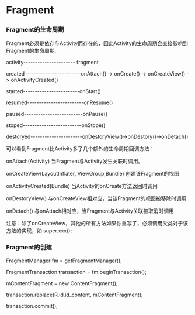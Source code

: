 # Fragment



### Fragment的生命周期
Fragment必须是依存与Activity而存在的，因此Activity的生命周期会直接影响到Fragment的生命周期.

activity---------------------- fragment

created------------------------onAttach() -> onCreate() -> onCreateView() -> onActivityCreated()
															
started------------------------onStart()

resumed------------------------onResume()

paused-------------------------onPause()

stoped-------------------------onStope()

destoryed----------------------onDestoryView()->onDestory()->onDetach()

可以看到Fragment比Activity多了几个额外的生命周期回调方法：

onAttach(Activity)
当Fragment与Activity发生关联时调用。

onCreateView(LayoutInflater, ViewGroup,Bundle)
创建该Fragment的视图

onActivityCreated(Bundle)
当Activity的onCreate方法返回时调用

onDestoryView()
与onCreateView相对应，当该Fragment的视图被移除时调用

onDetach()
与onAttach相对应，当Fragment与Activity关联被取消时调用

注意：除了onCreateView，其他的所有方法如果你重写了，必须调用父类对于该方法的实现，如 super.xxx();



### Fragment的创建

FragmentManager fm = getFragmentManager();

FragmentTransaction transaction = fm.beginTransaction();

mContentFragment = new ContentFragment();

transaction.replace(R.id.id_content, mContentFragment);

transaction.commit();
  
															
